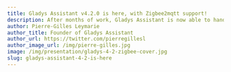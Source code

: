 ```yaml
---
title: Gladys Assistant v4.2.0 is here, with Zigbee2mqtt support!
description: After months of work, Gladys Assistant is now able to handle Zigbee devices!
author: Pierre-Gilles Leymarie
author_title: Founder of Gladys Assistant
author_url: https://twitter.com/pierregillesl
author_image_url: /img/pierre-gilles.jpg
image: /img/presentation/gladys-4-2-zigbee-cover.jpg
slug: gladys-assistant-4-2-is-here
---
```

